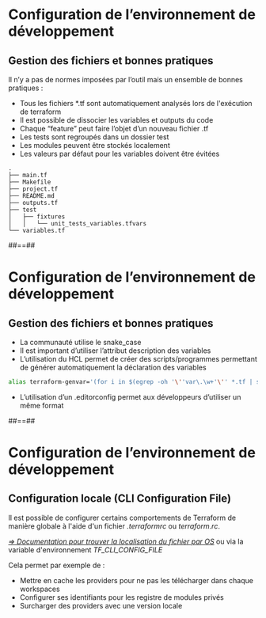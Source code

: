<!-- .slide: -->
# Configuration de l’environnement de développement

## Gestion des fichiers et bonnes pratiques

Il n’y a pas de normes imposées par l’outil mais un ensemble de bonnes pratiques :

* Tous les fichiers *.tf sont automatiquement analysés lors de l'exécution de terraform
* Il est possible de dissocier les variables et outputs du code
* Chaque “feature” peut faire l’objet d’un nouveau fichier .tf
* Les tests sont regroupés dans un dossier test
* Les modules peuvent être stockés localement
* Les valeurs par défaut pour les variables doivent être évitées

```
.
├── main.tf
├── Makefile
├── project.tf
├── README.md
├── outputs.tf
├── test
│   ├── fixtures
│   │   └── unit_tests_variables.tfvars
└── variables.tf
```

##==##
<!-- .slide: class="with-code-bg-dark"-->

# Configuration de l’environnement de développement

## Gestion des fichiers et bonnes pratiques

* La communauté utilise le snake_case
* Il est important d’utiliser l’attribut description des variables
* L’utilisation du HCL permet de créer des scripts/programmes permettant de générer automatiquement la déclaration des variables

```bash
alias terraform-genvar='(for i in $(egrep -oh '\''var\.\w+'\'' *.tf | sed -nr '\''s/var\.//p'\''); do echo "variable \"$i\" {}"; done;)'
```


* L’utilisation d’un .editorconfig permet aux développeurs d’utiliser un même format

##==##

# Configuration de l’environnement de développement

## Configuration locale (CLI Configuration File)

Il est possible de configurer certains comportements de Terraform de manière globale à l'aide d'un fichier *.terraformrc* ou *terraform.rc*.

[*=> Documentation pour trouver la localisation du fichier par OS*](https://www.terraform.io/docs/cli/config/config-file.html) ou via la variable d'environnement *TF_CLI_CONFIG_FILE*

Cela permet par exemple de :

* Mettre en cache les providers pour ne pas les télécharger dans chaque workspaces
* Configurer ses identifiants pour les registre de modules privés
* Surcharger des providers avec une version locale
